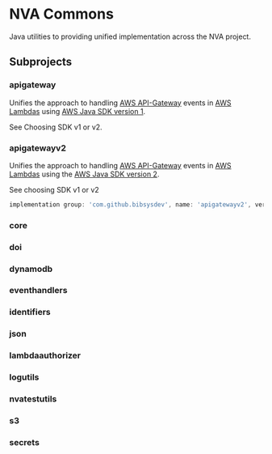 # NVA Commons

Java utilities to providing unified implementation across the NVA project.

## Subprojects

### apigateway

Unifies the approach to handling [AWS API-Gateway](https://aws.amazon.com/api-gateway/) events
in [AWS Lambdas](https://aws.amazon.com/lambda/)
using [AWS Java SDK version 1](https://docs.aws.amazon.com/sdk-for-java/v1/developer-guide/welcome.html).

See Choosing SDK v1 or v2.

### apigatewayv2

Unifies the approach to handling [AWS API-Gateway](https://aws.amazon.com/api-gateway/) events
in [AWS Lambdas](https://aws.amazon.com/lambda/) using
the [AWS Java SDK version 2](https://docs.aws.amazon.com/sdk-for-java/latest/developer-guide/home.html).

See choosing SDK v1 or v2

```groovy
implementation group: 'com.github.bibsysdev', name: 'apigatewayv2', version: '$version'
```

### core

### doi

### dynamodb

### eventhandlers

### identifiers

### json

### lambdaauthorizer

### logutils

### nvatestutils

### s3

### secrets